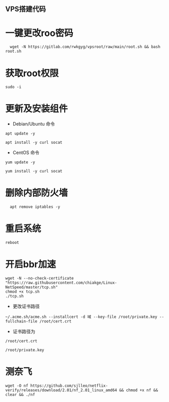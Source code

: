 
## VPS搭建代码
# 一键更改roo密码
```
  wget -N https://gitlab.com/rwkgyg/vpsroot/raw/main/root.sh && bash root.sh
```
# 获取root权限
```
sudo -i
```
# 更新及安装组件
- Debian/Ubuntu 命令
```
apt update -y
```
```
apt install -y curl socat
```
- CentOS 命令
```
yum update -y
```
```
yum install -y curl socat
```
# 删除内部防火墙
```
  apt remove iptables -y
```
# 重启系统
```
reboot
```
# 开启bbr加速
```
wget -N --no-check-certificate "https://raw.githubusercontent.com/chiakge/Linux-NetSpeed/master/tcp.sh"
chmod +x tcp.sh
./tcp.sh
```
- 更改证书路径
```
~/.acme.sh/acme.sh --installcert -d 域 --key-file /root/private.key --fullchain-file /root/cert.crt
```
- 证书路径为
```
/root/cert.crt
```
```
/root/private.key
```
#   测奈飞
```
wget -O nf https://github.com/sjlleo/netflix-verify/releases/download/2.01/nf_2.01_linux_amd64 && chmod +x nf && clear && ./nf
```
